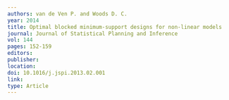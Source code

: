 ```yaml
---
authors: van de Ven P. and Woods D. C. 
year: 2014 
title: Optimal blocked minimum-support designs for non-linear models 
journal: Journal of Statistical Planning and Inference 
vol: 144 
pages: 152-159 
editors: 
publisher: 
location: 
doi: 10.1016/j.jspi.2013.02.001 
link: 
type: Article 
---
```

 
